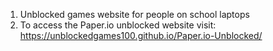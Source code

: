 1. Unblocked games website for people on school laptops
2. To access the Paper.io unblocked website visit: https://unblockedgames100.github.io/Paper.io-Unblocked/
